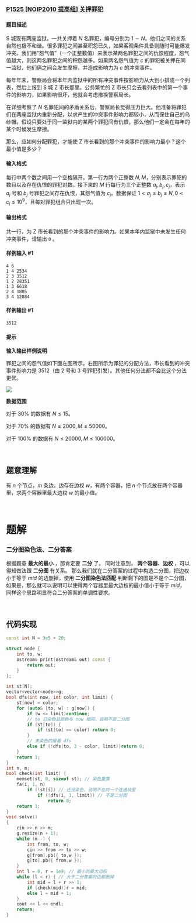 ### [P1525 [NOIP2010 提高组] 关押罪犯](https://www.luogu.com.cn/problem/P1525)

#### 题目描述

S 城现有两座监狱，一共关押着 $N$ 名罪犯，编号分别为 $1\sim N$。他们之间的关系自然也极不和谐。很多罪犯之间甚至积怨已久，如果客观条件具备则随时可能爆发冲突。我们用“怨气值”（一个正整数值）来表示某两名罪犯之间的仇恨程度，怨气值越大，则这两名罪犯之间的积怨越多。如果两名怨气值为 $c$ 的罪犯被关押在同一监狱，他们俩之间会发生摩擦，并造成影响力为 $c$ 的冲突事件。

每年年末，警察局会将本年内监狱中的所有冲突事件按影响力从大到小排成一个列表，然后上报到 S 城 Z 市长那里。公务繁忙的 Z 市长只会去看列表中的第一个事件的影响力，如果影响很坏，他就会考虑撤换警察局长。

在详细考察了 $N$ 名罪犯间的矛盾关系后，警察局长觉得压力巨大。他准备将罪犯们在两座监狱内重新分配，以求产生的冲突事件影响力都较小，从而保住自己的乌纱帽。假设只要处于同一监狱内的某两个罪犯间有仇恨，那么他们一定会在每年的某个时候发生摩擦。

那么，应如何分配罪犯，才能使 Z 市长看到的那个冲突事件的影响力最小？这个最小值是多少？

#### 输入格式

每行中两个数之间用一个空格隔开。第一行为两个正整数 $N, M$，分别表示罪犯的数目以及存在仇恨的罪犯对数。接下来的 $M$ 行每行为三个正整数 $a_j, b_j, c_j$，表示 $a_j$ 号和 $b_j$ 号罪犯之间存在仇恨，其怨气值为 $c_j$。数据保证 $1<a_j\leq b_j\leq N, 0 < c_j\leq 10^9$，且每对罪犯组合只出现一次。

#### 输出格式

共一行，为 Z 市长看到的那个冲突事件的影响力。如果本年内监狱中未发生任何冲突事件，请输出 `0` 。

#### 样例输入 #1

```
4 6
1 4 2534
2 3 3512
1 2 28351
1 3 6618
2 4 1805
3 4 12884
```

#### 样例输出 #1

```
3512
```

#### 提示

 **输入输出样例说明** 

罪犯之间的怨气值如下面左图所示，右图所示为罪犯的分配方法，市长看到的冲突事件影响力是 $3512$（由 $2$ 号和 $3$ 号罪犯引发）。其他任何分法都不会比这个分法更优。

![](https://cdn.luogu.com.cn/upload/image_hosting/uia11zcq.png)

 **数据范围** 

对于 $30\%$ 的数据有 $N\leq 15$。

对于 $70\%$ 的数据有 $N\leq 2000, M\leq 50000$。  

对于 $100\%$ 的数据有 $N\leq 20000, M\leq 100000$。

<br>

## 题意理解

有 $n$ 个节点，$m$ 条边，边存在边权 $w$，有两个容器，把 $n$ 个节点放在两个容器里，求两个容器里最大边权 $w$ 的最小值。

<br>

# 题解

### 二分图染色法、二分答案

根据题意 **最大的最小** ，那肯定要 **二分** 了。
同时注意到， **两个容器**、**边权** ，可以得知做法跟 **二分图** 有关系。
那么我们就在二分答案的过程中构造二分图，把边权小于等于 $mid$ 的边删掉，使用 **二分图染色法匹配** 判断剩下的图是不是个二分图，如果是，那么就可以说明可以使得两个容器里最大边权的最小值小于等于 $mid$，同样这个思路明显符合二分答案的单调性要求。

<br>

## 代码实现

```cpp
const int N = 3e5 + 20;

struct node {
    int to, w;
    ostream& print(ostream& out) const {
        return out;
    }
};

int st[N];
vector<vector<node>>g;
bool dfs(int now, int color, int limit) {
    st[now] = color;
    for (auto& [to, w] : g[now]) {
        if (w <= limit)continue;
        // to 已染色且颜色与 now 相同，说明不是二分图
        if (st[to]) {
            if (st[to] == color) return 0;
        }
        // 未染色的接着 dfs
        else if (!dfs(to, 3 - color, limit))return 0;
    }
    return 1;
}
int n, m;
bool check(int limit) {
    memset(st, 0, sizeof st); // 染色重置
    fa(i, 1, n)
        if (!st[i]) // 还没染色，说明不在同一个连通块里
            if (!dfs(i, 1, limit)) // 不是二分图
                return 0;
    return 1;
}
void solve()
{
    cin >> n >> m;
    g.resize(n + 1);
    while (m--) {
        int from, to, w;
        cin >> from >> to >> w;
        g[from].pb({ to,w });
        g[to].pb({ from,w });
    }
    int l = 0, r = 1e9; // 最小的最大边权
    while (l < r) { // 大于二分答案的边都删掉
        int mid = l + r >> 1;
        if (check(mid))r = mid;
        else l = mid + 1;
    }
    cout << l << endl;
    return;
}

```
